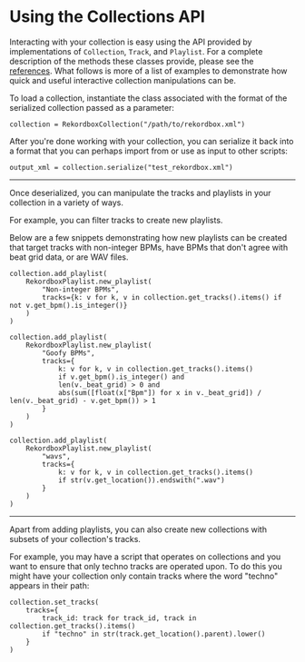 # Using the Collections API


Interacting with your collection is easy using the API provided by implementations of `Collection`, `Track`, and `Playlist`.
For a complete description of the methods these classes provide, please see the [references](../../reference/collection/index.md).
What follows is more of a list of examples to demonstrate how quick and useful interactive collection manipulations can be. 

To load a collection, instantiate the class associated with the format of the serialized collection passed as a parameter:

```
collection = RekordboxCollection("/path/to/rekordbox.xml")
```

After you're done working with your collection, you can serialize it back into a format that you can perhaps import from or use as input to other scripts:

```
output_xml = collection.serialize("test_rekordbox.xml")
```

---

Once deserialized, you can manipulate the tracks and playlists in your collection in a variety of ways.

For example, you can filter tracks to create new playlists.

Below are a few snippets demonstrating how new playlists can be created that target tracks
with non-integer BPMs,
have BPMs that don't agree with beat grid data, 
or are WAV files.


```
collection.add_playlist(
    RekordboxPlaylist.new_playlist(
        "Non-integer BPMs",
        tracks={k: v for k, v in collection.get_tracks().items() if not v.get_bpm().is_integer()}
    )
)
```

```
collection.add_playlist(
    RekordboxPlaylist.new_playlist(
        "Goofy BPMs",
        tracks={
            k: v for k, v in collection.get_tracks().items()
            if v.get_bpm().is_integer() and
            len(v._beat_grid) > 0 and
            abs(sum([float(x["Bpm"]) for x in v._beat_grid]) / len(v._beat_grid) - v.get_bpm()) > 1
        }
    )
)
```

```
collection.add_playlist(
    RekordboxPlaylist.new_playlist(
        "wavs",
        tracks={
            k: v for k, v in collection.get_tracks().items()
            if str(v.get_location()).endswith(".wav")
        }
    )
)
```

---

Apart from adding playlists, you can also create new collections with subsets of your collection's tracks.

For example, you may have a script that operates on collections and you want to ensure that only techno tracks are operated upon. To do this you might have your collection only contain tracks where the word "techno" appears in their path:

```
collection.set_tracks(
    tracks={
        track_id: track for track_id, track in collection.get_tracks().items()
        if "techno" in str(track.get_location().parent).lower()
    }
)
```
